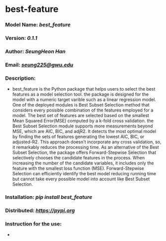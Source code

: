 # best-feature 
### Model Name: *best_feature*
### Version: *0.1.1*
### Author: *SeungHeon Han*
### Email: *seung225@gwu.edu*
### Description:
* best_feature is the Python package that helps users to select the best features as a model selection tool. the package is designed for the model with a numeric target varible such as a linear regression model. One of the deployed modules is Best Subset Selection method that considers every possible combination of the features employed for a model. The best set of features are selected based on the smallest Mean Squared Error(MSE) computed by a k-fold cross validation. the Best Subset Selection module supports more measurements beyond MSE, which are AIC, BIC, and adjR2. It detects the most optimal model by finding the sets of features generating the lowest AIC, BIC, or adjusted-R2. This approach doesn't incorporate any cross validation, so, it remarkably reduces the processing time. As an alternative of the Best Subset Selection, the package offers Forward-Stepwise Selection that selectively chooses the candidate features in the process. When increasing the number of the candidate variables, it includes only the feature with the smallest loss function (MSE). Forward-Stepwise Selection can efficiently identify the best model reducing running time but cannot take every possible model into account like Best Subset Selection. 
### Installation: *pip install best_feature*
### Distributed: *https://pypi.org*
### Instruction for the use:
* 
